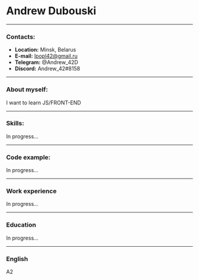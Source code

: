 # Andrew Dubouski
----
### Contacts:
* **Location:** Minsk, Belarus
* **E-mail:** lpopl42@gmail.ru
* __Telegram:__ @Andrew_42D
* __Discord:__ Andrew_42#8158
------

### About myself:
I want to learn JS/FRONT-END
********
### Skills:
In progress...
********
### Code example:
In progress...
********
### Work experience
In progress...
********
### Education
In progress...
*******
### English 
А2

